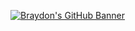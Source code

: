 [![Braydon's GitHub Banner](https://thanhdattech.net/wp-content/uploads/2018/09/game-khung-long-trem-chrome.gif)](https://www.facebook.com/Nhat.2907/)
